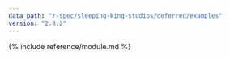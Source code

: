 ```yaml
---
data_path: "r-spec/sleeping-king-studios/deferred/examples"
version: "2.8.2"
---
```


{% include reference/module.md %}

